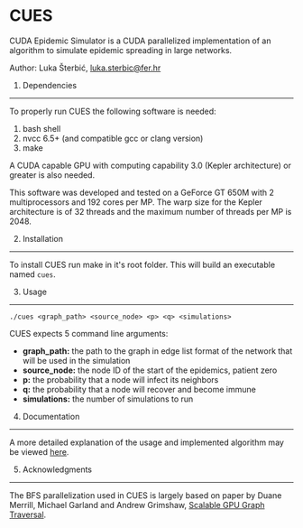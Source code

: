 CUES
====

CUDA Epidemic Simulator is a CUDA parallelized implementation of an algorithm to simulate epidemic spreading in large networks.

Author: Luka Šterbić, luka.sterbic@fer.hr

1) Dependencies
---------------------

To properly run CUES the following software is needed:

1. bash shell
2. nvcc 6.5+ (and compatible gcc or clang version)
3. make
    
A CUDA capable GPU with computing capability 3.0 (Kepler architecture) or greater is also needed.

This software was developed and tested on a GeForce GT 650M with 2 multiprocessors and 192 cores per MP.
The warp size for the Kepler architecture is of 32 threads and the maximum number of threads per MP is 2048.


2) Installation
---------------------

To install CUES run make in it's root folder. This will build an executable named `cues`.


3) Usage
---------------------

`./cues <graph_path> <source_node> <p> <q> <simulations>`

CUES expects 5 command line arguments: 
- **graph_path:** the path to the graph in edge list format of the network that will be used
in the simulation 
- **source_node:** the node ID of the start of the epidemics, patient zero 
- **p:** the probability that a node will infect its neighbors 
- **q:** the probability that a node will recover and become immune 
- **simulations:** the number of simulations to run


4) Documentation
---------------------

A more detailed explanation of the usage and implemented algorithm may be viewed [here][2].


5) Acknowledgments
---------------------

The BFS parallelization used in CUES is largely based on paper by Duane Merrill, Michael Garland and Andrew Grimshaw,
 [Scalable GPU Graph Traversal][1].


[1]: https://research.nvidia.com/publication/scalable-gpu-graph-traversal "Scalable GPU Graph Traversal"
[2]: https://docs.google.com/document/d/1m2SnumwScQOHD21op-_IcjQMCoVw34bIVtU_sIQ1VcE/edit?usp=sharing "CUES Documentation"